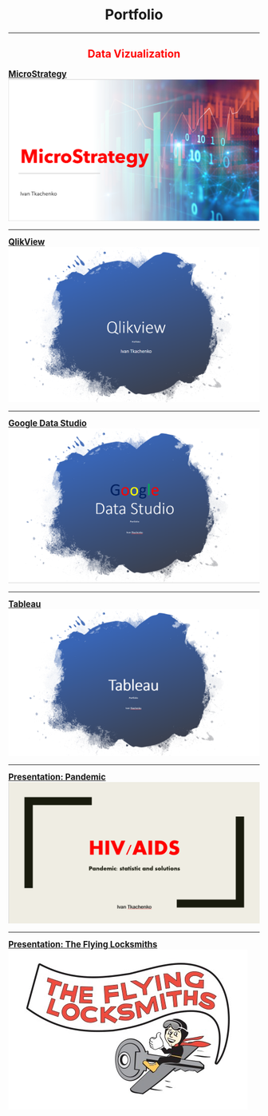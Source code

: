 <h1 style="text-align: center;"><span style="color= blue;"><strong>Portfolio</strong></span></h1>

---
<h2 style="text-align: center;"><span style="color: red;"><strong>Data Vizualization</strong></span></h2>


<strong><span style="font-size:120%">[MicroStrategy](pdf/Mic.pdf)</span></strong>
<img src="images/M.PNG"/>

---
<strong><span style="font-size:120%">[QlikView](/pdf/Qlik.pdf)</span></strong>
<img src="images/Qlik.PNG"/>

---
<strong><span style="font-size:120%">[Google Data Studio](/pdf/Google1.pdf)</span></strong>
<img src="images/Google.PNG"/>

---
<strong><span style="font-size:120%">[Tableau](/pdf/Tableau.pdf)</span></strong>
<img src="images/Tab.PNG"/>

---
<strong><span style="font-size:120%">[Presentation: Pandemic](/pdf/Pan.pdf)</span></strong>
<img src="images/HIV.PNG"/>

---
<strong><span style="font-size:120%">[Presentation: The Flying Locksmiths](/pdf/Lock.pdf)</span></strong>
<img src="images/Lock2.png"/>








